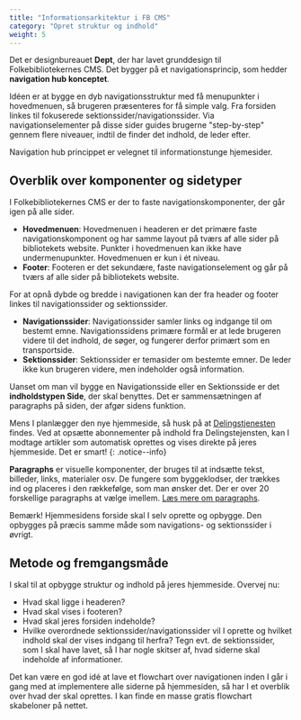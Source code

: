 ```yaml
---
title: "Informationsarkitektur i FB CMS"
category: "Opret struktur og indhold"
weight: 5
---
```

Det er designbureauet **Dept**, der har lavet grunddesign til Folkebibliotekernes CMS. Det bygger på et navigationsprincip, som hedder **navigation hub konceptet**. 

Idéen er at bygge en dyb navigationsstruktur med få menupunkter i hovedmenuen, så brugeren præsenteres for få simple valg. Fra forsiden linkes til fokuserede sektionssider/navigationssider. Via navigationselementer på disse sider guides brugerne "step-by-step" gennem flere niveauer, indtil de finder det indhold, de leder efter. 

Navigation hub princippet er velegnet til informationstunge hjemesider.

## Overblik over komponenter og sidetyper ##
I Folkebibliotekernes CMS er der to faste navigationskomponenter, der går igen på alle sider. 
- **Hovedmenuen**: Hovedmenuen i headeren er det primære faste navigationskomponent og har samme layout på tværs af alle sider på bibliotekets website. Punkter i hovedmenuen kan ikke have undermenupunkter. Hovedmenuen er kun i ét niveau.
- **Footer**: Footeren er det sekundære, faste navigationselement og går på tværs af alle sider på bibliotekets website.

For at opnå dybde og bredde i navigationen kan der fra header og footer linkes til navigationssider og sektionssider.
- **Navigationssider**: Navigationssider samler links og indgange til om bestemt emne. Navigationssidens primære formål er at lede brugeren videre til det indhold, de søger, og fungerer derfor primært som en transportside.
- **Sektionssider**: Sektionssider er temasider om bestemte emner. De leder ikke kun brugeren videre, men indeholder også information.

Uanset om man vil bygge en Navigationsside eller en Sektionsside er det **indholdstypen Side**, der skal benyttes. Det er sammensætningen af paragraphs på siden, der afgør sidens funktion. 

Mens I planlægger den nye hjemmeside, så husk på at [Delingstjenesten](https://www.folkebibliotekernescms.dk/main/delingstjenesten/) findes. Ved at opsætte abonnementer på indhold fra Delingstejensten, kan I modtage artikler som automatisk oprettes og vises direkte på jeres hjemmeside. Det er smart!
{: .notice--info}


**Paragraphs** er visuelle komponenter, der bruges til at indsætte tekst, billeder, links, materialer osv. De fungere som byggeklodser, der trækkes ind og placeres i den rækkefølge, som  man ønsker det.
Der er over 20 forskellige paragraphs at vælge imellem. [Læs mere om paragraphs](https://www.folkebibliotekernescms.dk/main/indhold/paragraphs-komponenter/).

Bemærk! Hjemmesidens forside skal I selv oprette og opbygge. Den opbygges på præcis samme måde som navigations- og sektionssider i øvrigt.

## Metode og fremgangsmåde ##
I skal til at opbygge struktur og indhold på jeres hjemmeside. Overvej nu:

- Hvad skal ligge i headeren? 
- Hvad skal vises i footeren? 
- Hvad skal jeres forsiden indeholde? 
- Hvilke overordnede sektionssider/navigationssider vil I oprette og hvilket indhold skal der vises indgang til herfra? Tegn evt. de sektionssider, som I skal have lavet, så I har nogle skitser af, hvad siderne skal indeholde af informationer. 

Det kan være en god idé at lave et flowchart over navigationen inden I går i gang med at implementere alle siderne på hjemmesiden, så har I et overblik over hvad der skal oprettes. I kan finde en masse gratis flowchart skabeloner på nettet.  

